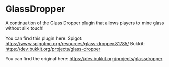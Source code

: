 # GlassDropper
A continuation of the Glass Dropper plugin that allows players to mine glass without silk touch!

You can find this plugin here:
Spigot: https://www.spigotmc.org/resources/glass-dropper.81785/
Bukkit: https://dev.bukkit.org/projects/glass-dropper

You can find the original here: https://dev.bukkit.org/projects/glassdropper
